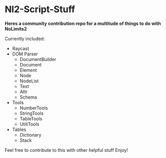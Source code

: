 # Nl2-Script-Stuff
__Heres a community contribution repo for a multitude of things to do with NoLimits2__

Currently included:
* Raycast
* DOM Parser
  * DocumentBuilder
  * Document
  * Element
  * Node
  * NodeList
  * Text
  * Attr
  * Schema
* Tools
  * NumberTools
  * StringTools
  * TableTools
  * UtiliTools
* Tables
  * Dictionary
  * Stack

Feel free to contribute to this with other helpful stuff
Enjoy!
